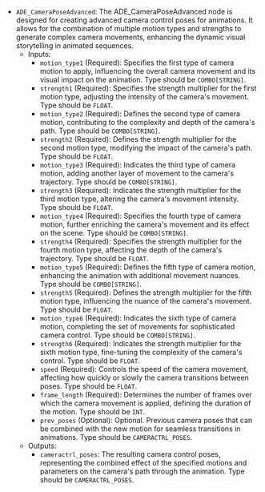 - `ADE_CameraPoseAdvanced`: The ADE_CameraPoseAdvanced node is designed for creating advanced camera control poses for animations. It allows for the combination of multiple motion types and strengths to generate complex camera movements, enhancing the dynamic visual storytelling in animated sequences.
    - Inputs:
        - `motion_type1` (Required): Specifies the first type of camera motion to apply, influencing the overall camera movement and its visual impact on the animation. Type should be `COMBO[STRING]`.
        - `strength1` (Required): Specifies the strength multiplier for the first motion type, adjusting the intensity of the camera's movement. Type should be `FLOAT`.
        - `motion_type2` (Required): Defines the second type of camera motion, contributing to the complexity and depth of the camera's path. Type should be `COMBO[STRING]`.
        - `strength2` (Required): Defines the strength multiplier for the second motion type, modifying the impact of the camera's path. Type should be `FLOAT`.
        - `motion_type3` (Required): Indicates the third type of camera motion, adding another layer of movement to the camera's trajectory. Type should be `COMBO[STRING]`.
        - `strength3` (Required): Indicates the strength multiplier for the third motion type, altering the camera's movement intensity. Type should be `FLOAT`.
        - `motion_type4` (Required): Specifies the fourth type of camera motion, further enriching the camera's movement and its effect on the scene. Type should be `COMBO[STRING]`.
        - `strength4` (Required): Specifies the strength multiplier for the fourth motion type, affecting the depth of the camera's trajectory. Type should be `FLOAT`.
        - `motion_type5` (Required): Defines the fifth type of camera motion, enhancing the animation with additional movement nuances. Type should be `COMBO[STRING]`.
        - `strength5` (Required): Defines the strength multiplier for the fifth motion type, influencing the nuance of the camera's movement. Type should be `FLOAT`.
        - `motion_type6` (Required): Indicates the sixth type of camera motion, completing the set of movements for sophisticated camera control. Type should be `COMBO[STRING]`.
        - `strength6` (Required): Indicates the strength multiplier for the sixth motion type, fine-tuning the complexity of the camera's control. Type should be `FLOAT`.
        - `speed` (Required): Controls the speed of the camera movement, affecting how quickly or slowly the camera transitions between poses. Type should be `FLOAT`.
        - `frame_length` (Required): Determines the number of frames over which the camera movement is applied, defining the duration of the motion. Type should be `INT`.
        - `prev_poses` (Optional): Optional. Previous camera poses that can be combined with the new motion for seamless transitions in animations. Type should be `CAMERACTRL_POSES`.
    - Outputs:
        - `cameractrl_poses`: The resulting camera control poses, representing the combined effect of the specified motions and parameters on the camera's path through the animation. Type should be `CAMERACTRL_POSES`.
